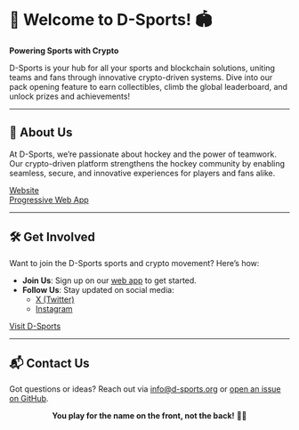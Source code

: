 # 🏒 Welcome to D-Sports! 🏟️

**Powering Sports with Crypto**

D-Sports is your hub for all your sports and blockchain solutions, uniting teams and fans through innovative crypto-driven systems. Dive into our pack opening feature to earn collectibles, climb the global leaderboard, and unlock prizes and achievements!

---

## 🌟 About Us

At D-Sports, we’re passionate about hockey and the power of teamwork. Our crypto-driven platform strengthens the hockey community by enabling seamless, secure, and innovative experiences for players and fans alike.

[Website](https://d-sports.org)  
[Progressive Web App](https://app.d-sports.org)

---

## 🛠️ Get Involved

Want to join the D-Sports sports and crypto movement? Here’s how:

- **Join Us**: Sign up on our [web app](https://app.d-sports.org) to get started.
- **Follow Us**: Stay updated on social media:
  - [X (Twitter)](https://x.com/The_DSports)
  - [Instagram](https://www.instagram.com/theofficial_dsports/)

[Visit D-Sports](https://d-sports.org)

---

## 📬 Contact Us

Got questions or ideas? Reach out via [info@d-sports.org](mailto:info@d-sports.org) or [open an issue on GitHub](https://github.com/d-sports/issues).

<div align="center">
  <p><strong>You play for the name on the front, not the back!</strong> 🏒💪</p>
</div>
